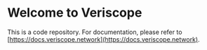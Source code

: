 # Welcome to Veriscope
This is a code repository. For documentation, please refer to [https://docs.veriscope.network](https://docs.veriscope.network).